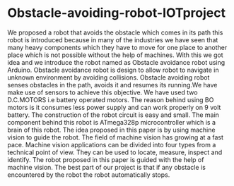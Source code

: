# Obstacle-avoiding-robot-IOTproject

We proposed a robot that avoids the obstacle which comes in its path this robot is introduced because in many of the industries we have seen that many heavy components which they have to move for one place to another place which is not possible without the help of machines. With this we got idea and we introduce the robot named as Obstacle avoidance robot using Arduino. Obstacle avoidance robot is design to allow robot to navigate in unknown environment by avoiding collisions. Obstacle avoiding robot senses obstacles in the path, avoids it and resumes its running.We have make use of sensors to achieve this objective. We have used two D.C.MOTORS i.e battery operated motors. The reason behind using BO motors is it consumes less power supply and can work properly on 9 volt battery. The construction of the robot circuit is easy and small. The main component behind this robot is ATmega328p microcontroller which is a brain of this robot. The idea proposed in this paper is by using machine vision to guide the robot. The field of machine vision has growing at a fast pace. Machine vision applications can be divided into four types from a technical point of view. They can be used to locate, measure, inspect and identify. The robot proposed in this paper is guided with the help of machine vision. The best part of our project is that if any obstacle is encountered by the robot the robot automatically stops.
